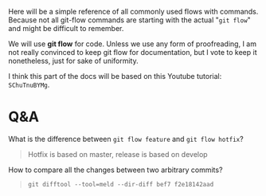 Here will be a simple reference of all commonly used flows with commands. Because not all git-flow commands are starting with the actual "`git flow`" and might be difficult to remember.

We will use **git flow** for code. Unless we use any form of proofreading, I am not really convinced to keep git flow for documentation, but I vote to keep it nonetheless, just for sake of uniformity. 

I think this part of the docs will be based on this Youtube tutorial: `SChuTnuBYMg`. 


# Q&A

What is the difference between `git flow feature` and `git flow hotfix`? 

> Hotfix is based on master, release is based on develop

How to compare all the changes between two arbitrary commits?

> `git difftool --tool=meld --dir-diff bef7 f2e18142aad`


